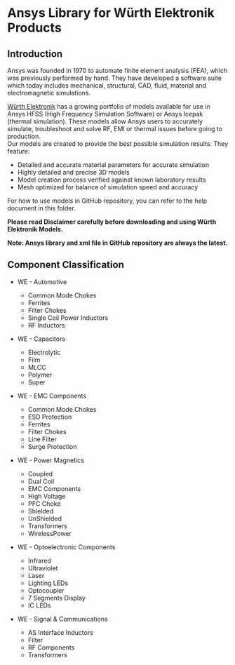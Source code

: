 **Ansys Library for Würth Elektronik Products**
=
## Introduction
Ansys was founded in 1970 to automate finite element analysis (FEA), which was previously performed by hand. They have developed a software suite which today includes mechanical, structural, CAD, fluid, material and electromagnetic simulations.  

[Würth Elektronik](https://www.we-online.com/) has a growing portfolio of models available for use in Ansys HFSS (High Frequency Simulation Software) or Ansys Icepak (thermal simulation). These models allow Ansys users to accurately simulate, troubleshoot and solve RF, EMI or thermal issues before going to production.  
Our models are created to provide the best possible simulation results. They feature:
* Detailed and accurate material parameters for accurate simulation
* Highly detailed and precise 3D models
* Model creation process verified against known laboratory results
* Mesh optimized for balance of simulation speed and accuracy

For how to use models in GitHub repository, you can refer to the help document in this folder.

**Please read Disclaimer carefully before downloading and using Würth Elektronik Models.**

**Note: Ansys library and xml file in GitHub repository are always the latest.**
## Component Classification
* WE - Automotive

  * Common Mode Chokes
  * Ferrites
  * Filter Chokes
  * Single Coil Power Inductors
  * RF Inductors
* WE - Capacitors

  * Electrolytic
  * Film
  * MLCC
  * Polymer
  * Super
* WE - EMC Components

  * Common Mode Chokes
  * ESD Protection
  * Ferrites
  * Filter Chokes
  * Line Filter
  * Surge Protection
* WE - Power Magnetics

  * Coupled
  * Dual Coil
  * EMC Components
  * High Voltage
  * PFC Choke
  * Shielded
  * UnShielded
  * Transformers
  * WirelessPower
* WE - Optoelectronic Components

  * Infrared
  * Ultraviolet
  * Laser
  * Lighting LEDs
  * Optocoupler
  * 7 Segments Display
  * IC LEDs
* WE - Signal & Communications

  * AS Interface Inductors
  * Filter
  * RF Components
  * Transformers
